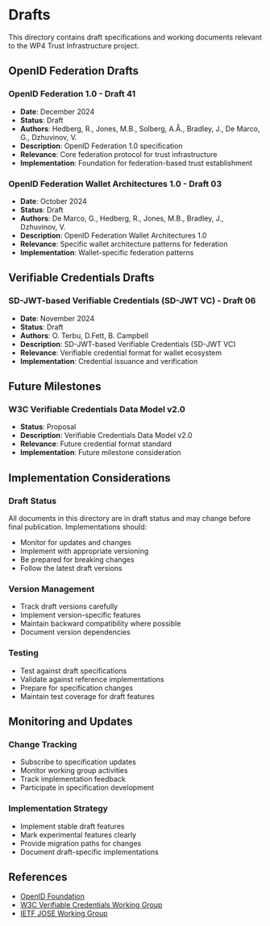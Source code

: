# Drafts

This directory contains draft specifications and working documents relevant to the WP4 Trust Infrastructure project.

## OpenID Federation Drafts

### OpenID Federation 1.0 - Draft 41
- **Date**: December 2024
- **Status**: Draft
- **Authors**: Hedberg, R., Jones, M.B., Solberg, A.Å., Bradley, J., De Marco, G., Dzhuvinov, V.
- **Description**: OpenID Federation 1.0 specification
- **Relevance**: Core federation protocol for trust infrastructure
- **Implementation**: Foundation for federation-based trust establishment

### OpenID Federation Wallet Architectures 1.0 - Draft 03
- **Date**: October 2024
- **Status**: Draft
- **Authors**: De Marco, G., Hedberg, R., Jones, M.B., Bradley, J., Dzhuvinov, V.
- **Description**: OpenID Federation Wallet Architectures 1.0
- **Relevance**: Specific wallet architecture patterns for federation
- **Implementation**: Wallet-specific federation patterns

## Verifiable Credentials Drafts

### SD-JWT-based Verifiable Credentials (SD-JWT VC) - Draft 06
- **Date**: November 2024
- **Status**: Draft
- **Authors**: O. Terbu, D.Fett, B. Campbell
- **Description**: SD-JWT-based Verifiable Credentials (SD-JWT VC)
- **Relevance**: Verifiable credential format for wallet ecosystem
- **Implementation**: Credential issuance and verification

## Future Milestones

### W3C Verifiable Credentials Data Model v2.0
- **Status**: Proposal
- **Description**: Verifiable Credentials Data Model v2.0
- **Relevance**: Future credential format standard
- **Implementation**: Future milestone consideration

## Implementation Considerations

### Draft Status
All documents in this directory are in draft status and may change before final publication. Implementations should:
- Monitor for updates and changes
- Implement with appropriate versioning
- Be prepared for breaking changes
- Follow the latest draft versions

### Version Management
- Track draft versions carefully
- Implement version-specific features
- Maintain backward compatibility where possible
- Document version dependencies

### Testing
- Test against draft specifications
- Validate against reference implementations
- Prepare for specification changes
- Maintain test coverage for draft features

## Monitoring and Updates

### Change Tracking
- Subscribe to specification updates
- Monitor working group activities
- Track implementation feedback
- Participate in specification development

### Implementation Strategy
- Implement stable draft features
- Mark experimental features clearly
- Provide migration paths for changes
- Document draft-specific implementations

## References

- [OpenID Foundation](https://openid.net/)
- [W3C Verifiable Credentials Working Group](https://www.w3.org/2017/vc/WG/)
- [IETF JOSE Working Group](https://datatracker.ietf.org/wg/jose/)
